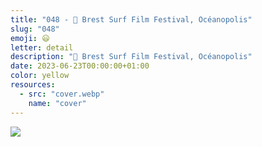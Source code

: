 ```yaml
---
title: "048 - 📍 Brest Surf Film Festival, Océanopolis"
slug: "048"
emoji: 😃
letter: detail
description: "📍 Brest Surf Film Festival, Océanopolis"
date: 2023-06-23T00:00:00+01:00
color: yellow
resources:
  - src: "cover.webp"
    name: "cover"
---
```

![](cover)
